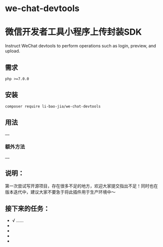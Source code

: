 # we-chat-devtools
# 微信开发者工具小程序上传封装SDK

Instruct WeChat devtools to perform operations such as login, preview, and upload.



## 需求
    php >=7.0.0
    

## 安装

    composer require li-bao-jia/we-chat-devtools

## 用法

    ……

    
### 额外方法

    ……


## 说明：

第一次尝试写开源项目，存在很多不足的地方，欢迎大家提交指出不足！同时也在版本迭代中，建议大家不要急于将此插件用于生产环境中～

## 接下来的任务：

+ √ ……
+ 
+ 
+ 
+ 
